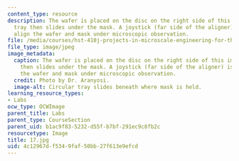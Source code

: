 ```yaml
---
content_type: resource
description: The wafer is placed on the disc on the right side of this image. This
  tray then slides under the mask. A joystick (far side of the aligner) is used to
  align the wafer and mask under microscopic observation.
file: /media/courses/hst-410j-projects-in-microscale-engineering-for-the-life-sciences-spring-2007/4c12967df5349faf50bb27f613e9efcd_17.jpg
file_type: image/jpeg
image_metadata:
  caption: The wafer is placed on the disc on the right side of this image. This tray
    then slides under the mask. A joystick (far side of the aligner) is used to align
    the wafer and mask under microscopic observation.
  credit: Photo by Dr. Aranyosi.
  image-alt: Circular tray slides beneath where mask is held.
learning_resource_types:
- Labs
ocw_type: OCWImage
parent_title: Labs
parent_type: CourseSection
parent_uid: b1ac9f83-5232-d55f-b7bf-291ec9c8fb2c
resourcetype: Image
title: 17.jpg
uid: 4c12967d-f534-9faf-50bb-27f613e9efcd
---
```

